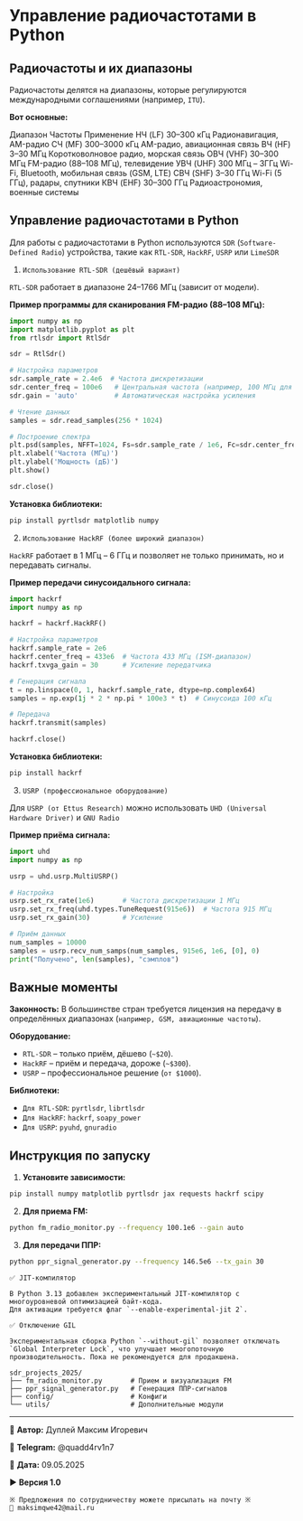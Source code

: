 # Управление радиочастотами в Python

## Радиочастоты и их диапазоны

Радиочастоты делятся на диапазоны, которые регулируются международными соглашениями (например, `ITU`).

**Вот основные:**

Диапазон    Частоты          Применение
НЧ (LF)     30–300 кГц       Радионавигация, AM-радио
СЧ (MF)     300–3000 кГц     AM-радио, авиационная связь
ВЧ (HF)     3–30 МГц         Коротковолновое радио, морская связь
ОВЧ (VHF)   30–300 МГц       FM-радио (88–108 МГц), телевидение
УВЧ (UHF)   300 МГц – 3ГГц   Wi-Fi, Bluetooth, мобильная связь (GSM, LTE)
СВЧ (SHF)   3–30 ГГц         Wi-Fi (5 ГГц), радары, спутники
КВЧ (EHF)   30–300 ГГц       Радиоастрономия, военные системы

## Управление радиочастотами в Python

Для работы с радиочастотами в Python используются `SDR` (`Software-Defined Radio`) устройства, такие как `RTL-SDR`, `HackRF`, `USRP` или `LimeSDR`

1. `Использование RTL-SDR (дешёвый вариант)`

`RTL-SDR` работает в диапазоне 24–1766 МГц (зависит от модели).

**Пример программы для сканирования FM-радио (88–108 МГц):**

```python
import numpy as np
import matplotlib.pyplot as plt
from rtlsdr import RtlSdr

sdr = RtlSdr()

# Настройка параметров
sdr.sample_rate = 2.4e6  # Частота дискретизации
sdr.center_freq = 100e6   # Центральная частота (например, 100 МГц для FM)
sdr.gain = 'auto'         # Автоматическая настройка усиления

# Чтение данных
samples = sdr.read_samples(256 * 1024)

# Построение спектра
plt.psd(samples, NFFT=1024, Fs=sdr.sample_rate / 1e6, Fc=sdr.center_freq / 1e6)
plt.xlabel('Частота (МГц)')
plt.ylabel('Мощность (дБ)')
plt.show()

sdr.close()
```

**Установка библиотеки:**

```bash
pip install pyrtlsdr matplotlib numpy
```

2. `Использование HackRF (более широкий диапазон)`

`HackRF` работает в 1 МГц – 6 ГГц и позволяет не только принимать, но и передавать сигналы.

**Пример передачи синусоидального сигнала:**

```python
import hackrf
import numpy as np

hackrf = hackrf.HackRF()

# Настройка параметров
hackrf.sample_rate = 2e6
hackrf.center_freq = 433e6  # Частота 433 МГц (ISM-диапазон)
hackrf.txvga_gain = 30      # Усиление передатчика

# Генерация сигнала
t = np.linspace(0, 1, hackrf.sample_rate, dtype=np.complex64)
samples = np.exp(1j * 2 * np.pi * 100e3 * t)  # Синусоида 100 кГц

# Передача
hackrf.transmit(samples)

hackrf.close()
```

**Установка библиотеки:**

```bash
pip install hackrf
```

3. `USRP (профессиональное оборудование)`

Для `USRP (от Ettus Research)` можно использовать `UHD (Universal Hardware Driver)` и `GNU Radio`

**Пример приёма сигнала:**

```python
import uhd
import numpy as np

usrp = uhd.usrp.MultiUSRP()

# Настройка
usrp.set_rx_rate(1e6)       # Частота дискретизации 1 МГц
usrp.set_rx_freq(uhd.types.TuneRequest(915e6))  # Частота 915 МГц
usrp.set_rx_gain(30)        # Усиление

# Приём данных
num_samples = 10000
samples = usrp.recv_num_samps(num_samples, 915e6, 1e6, [0], 0)
print("Получено", len(samples), "сэмплов")
```

## Важные моменты

**Законность:** В большинстве стран требуется лицензия на передачу в определённых диапазонах (`например, GSM, авиационные частоты`).

**Оборудование:**

- `RTL-SDR` – только приём, дёшево (`~$20`).
- `HackRF` – приём и передача, дороже (`~$300`).
- `USRP` – профессиональное решение (`от $1000`).

**Библиотеки:**

- `Для RTL-SDR`: `pyrtlsdr`, `librtlsdr`
- `Для HackRF`: `hackrf`, `soapy_power`
- `Для USRP`: `pyuhd`, `gnuradio`

## Инструкция по запуску

1. **Установите зависимости:**

```bash
pip install numpy matplotlib pyrtlsdr jax requests hackrf scipy
```

2. **Для приема FM:**

```bash
python fm_radio_monitor.py --frequency 100.1e6 --gain auto
```

3. **Для передачи ППР:**

```bash
python ppr_signal_generator.py --frequency 146.5e6 --tx_gain 30
```

```textline
✅ JIT-компилятор

В Python 3.13 добавлен экспериментальный JIT-компилятор с многоуровневой оптимизацией байт-кода.
Для активации требуется флаг `--enable-experimental-jit 2`.

✅ Отключение GIL

Экспериментальная сборка Python `--without-gil` позволяет отключать `Global Interpreter Lock`, что улучшает многопоточную производительность. Пока не рекомендуется для продакшена. 
```

```textline
sdr_projects_2025/  
├── fm_radio_monitor.py       # Прием и визуализация FM  
├── ppr_signal_generator.py   # Генерация ППР-сигналов  
├── config/                   # Конфиги  
└── utils/                    # Дополнительные модули  
```

---

💼 **Автор:** Дуплей Максим Игоревич

📲 **Telegram:** @quadd4rv1n7

📅 **Дата:** 09.05.2025

▶️ **Версия 1.0**

```textline
※ Предложения по сотрудничеству можете присылать на почту ※
📧 maksimqwe42@mail.ru
```
